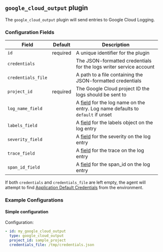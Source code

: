 ## `google_cloud_output` plugin

The `google_cloud_output` plugin will send entries to Google Cloud Logging.

### Configuration Fields

| Field              | Default  | Description                                                                                            |
| ---                | ---      | ---                                                                                                    |
| `id`               | required | A unique identifier for the plugin                                                                     |
| `credentials`      |          | The JSON-formatted credentials for the logs writer service account                                     |
| `credentials_file` |          | A path to a file containing the JSON-formatted credentials                                             |
| `project_id`       | required | The Google Cloud project ID the logs should be sent to                                                 |
| `log_name_field`   |          | A [field](/docs/types/field.md) for the log name on the entry. Log name defaults to `default` if unset |
| `labels_field`     |          | A [field](/docs/types/field.md) for the labels object on the log entry                                 |
| `severity_field`   |          | A [field](/docs/types/field.md) for the severity on the log entry                                      |
| `trace_field`      |          | A [field](/docs/types/field.md) for the trace on the log entry                                         |
| `span_id_field`    |          | A [field](/docs/types/field.md) for the span_id on the log entry                                       |

If both `credentials` and `credentials_file` are left empty, the agent will attempt to find
[Application Default Credentials](https://cloud.google.com/docs/authentication/production) from the environment.

### Example Configurations

#### Simple configuration

Configuration:
```yaml
- id: my_google_cloud_output
  type: google_cloud_output
  project_id: sample_project
  credentials_file: /tmp/credentials.json
```
